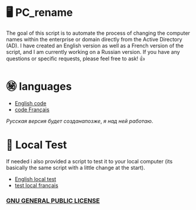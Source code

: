 # 🖥️ PC_rename

The goal of this script is to automate the process of changing the computer names within the enterprise or domain directly from the Active Directory (AD). I have created an English version as well as a French version of the script, and I am currently working on a Russian version. If you have any questions or specific requests, please feel free to ask!  👍
# ㊙️ languages 
* [English code](https://github.com/Narco360/PC_rename/blob/main/code/en/Version/1.1.ps1)
* [code Français](https://github.com/Narco360/PC_rename/blob/main/code/fr/Version/1.1.ps1)

$Русская$ $версия$ $будет$ $создана позже,$ $я$ $над$ $ней$ $работаю.$
# 🧪 Local Test
If needed i also provided a script to test it to your local computer (its basically the same script with a little change at the start).
* [English local test](https://github.com/Narco360/PC_rename/blob/main/code/en/LocalRename.ps1)
* [test local français](https://github.com/Narco360/PC_rename/blob/main/code/fr/LocalRename.ps1)

### [GNU GENERAL PUBLIC LICENSE](https://github.com/Narco360/PC_rename/blob/main/LICENSE)
